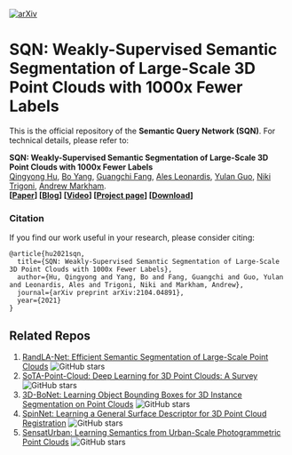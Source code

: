 [![arXiv](https://img.shields.io/badge/arXiv-2104.04891-b31b1b.svg)](https://arxiv.org/abs/2104.04891)

# SQN: Weakly-Supervised Semantic Segmentation of Large-Scale 3D Point Clouds with 1000x Fewer Labels

This is the official repository of the **Semantic Query Network (SQN)**. For technical details, please refer to:

**SQN: Weakly-Supervised Semantic Segmentation of Large-Scale 3D Point Clouds with 1000x Fewer Labels** <br />
[Qingyong Hu](https://qingyonghu.github.io/), [Bo Yang](https://yang7879.github.io/), [Guangchi Fang](), [Ales Leonardis](https://www.cs.bham.ac.uk/~leonarda/), 
[Yulan Guo](http://yulanguo.me/), [Niki Trigoni](https://www.cs.ox.ac.uk/people/niki.trigoni/), [Andrew Markham](https://www.cs.ox.ac.uk/people/andrew.markham/). <br />
**[[Paper](http://arxiv.org/abs/2009.03137)] [[Blog](https://zhuanlan.zhihu.com/p/259208850)] [[Video](https://www.youtube.com/watch?v=IG0tTdqB3L8)] [[Project page](https://github.com/QingyongHu/SensatUrban)] [[Download](https://forms.gle/m4HJiqZxnq8rmjc8A)]** <br />


### Citation
If you find our work useful in your research, please consider citing:

	@article{hu2021sqn,
      title={SQN: Weakly-Supervised Semantic Segmentation of Large-Scale 3D Point Clouds with 1000x Fewer Labels},
      author={Hu, Qingyong and Yang, Bo and Fang, Guangchi and Guo, Yulan and Leonardis, Ales and Trigoni, Niki and Markham, Andrew},
      journal={arXiv preprint arXiv:2104.04891},
      year={2021}
    }


## Related Repos
1. [RandLA-Net: Efficient Semantic Segmentation of Large-Scale Point Clouds](https://github.com/QingyongHu/RandLA-Net) ![GitHub stars](https://img.shields.io/github/stars/QingyongHu/RandLA-Net.svg?style=flat&label=Star)
2. [SoTA-Point-Cloud: Deep Learning for 3D Point Clouds: A Survey](https://github.com/QingyongHu/SoTA-Point-Cloud) ![GitHub stars](https://img.shields.io/github/stars/QingyongHu/SoTA-Point-Cloud.svg?style=flat&label=Star)
3. [3D-BoNet: Learning Object Bounding Boxes for 3D Instance Segmentation on Point Clouds](https://github.com/Yang7879/3D-BoNet) ![GitHub stars](https://img.shields.io/github/stars/Yang7879/3D-BoNet.svg?style=flat&label=Star)
4. [SpinNet: Learning a General Surface Descriptor for 3D Point Cloud Registration](https://github.com/QingyongHu/SpinNet) ![GitHub stars](https://img.shields.io/github/stars/QingyongHu/SpinNet.svg?style=flat&label=Star)
5. [SensatUrban: Learning Semantics from Urban-Scale Photogrammetric Point Clouds](https://github.com/QingyongHu/SpinNet) ![GitHub stars](https://img.shields.io/github/stars/QingyongHu/SensatUrban.svg?style=flat&label=Star)



